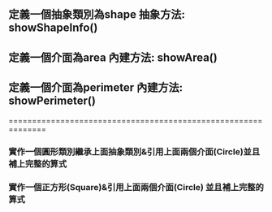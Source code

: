 ## 定義一個抽象類別為shape 抽象方法: showShapeInfo()

## 定義一個介面為area 內建方法: showArea()

## 定義一個介面為perimeter 內建方法: showPerimeter()

==============================================================

### 實作一個圓形類別繼承上面抽象類別&引用上面兩個介面(Circle)並且補上完整的算式 
### 實作一個正方形(Square)&引用上面兩個介面(Circle) 並且補上完整的算式 